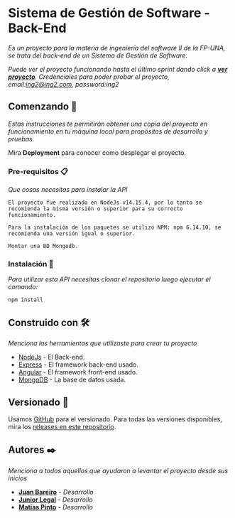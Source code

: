 # Sistema de Gestión de Software - Back-End

_Es un proyecto para la materia de ingeniería del software II de la FP-UNA, se trata del back-end de un Sistema de Gestión de Software._

_Puede ver el proyecto funcionando hasta el último sprint dando click a **[ver proyecto](https://back-end-inge2.herokuapp.com/#/login)**._
_Credenciales para poder probar el proyecto,_
_email:ing2@ing2.com,_
_password:ing2_

## Comenzando 🚀

_Estas instrucciones te permitirán obtener una copia del proyecto en funcionamiento en tu máquina local para propósitos de desarrollo y pruebas._

Mira **Deployment** para conocer como desplegar el proyecto.

### Pre-requisitos 📋

_Que cosas necesitas para instalar la API_

```
El proyecto fue realizado en NodeJs v14.15.4, por lo tanto se recomienda la misma versión o superior para su correcto funcionamiento.

Para la instalación de los paquetes se utilizó NPM: npm 6.14.10, se recomienda una versión igual o superior.

Montar una BD Mongodb.
```

### Instalación 🔧

_Para utilizar esta API necesitas clonar el repositorio luego ejecutar el comando:_

```
npm install
```

## Construido con 🛠️

_Menciona las herramientas que utilizaste para crear tu proyecto_

- [NodeJs](https://nodejs.org/es/) - El Back-end.
- [Express](https://www.npmjs.com/package/express) - El framework back-end usado.
- [Angular](https://angular.io/) - El framework front-end usado.
- [MongoDB](https://www.mongodb.com) - La base de datos usada.

## Versionado 📌

Usamos [GitHub](https://github.com/mpv-25/back-end-inge2) para el versionado. Para todas las versiones disponibles, mira los [releases en este repositorio](https://github.com/mpv-25/back-end-inge2/releases).

## Autores ✒️

_Menciona a todos aquellos que ayudaron a levantar el proyecto desde sus inicios_

- **[Juan Bareiro](https://github.com/jubacardo)** - _Desarrollo_
- **[Junior Legal](https://github.com/JLegal93)** - _Desarrollo_
- **[Matias Pinto](https://github.com/Matias25pinto)** - _Desarrollo_
